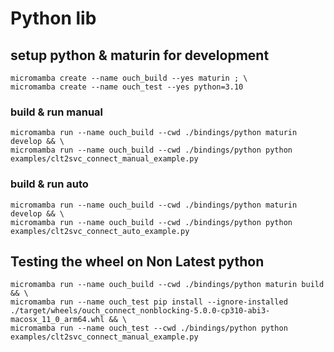 
# Python lib
## setup python & maturin for development
```shell
micromamba create --name ouch_build --yes maturin ; \
micromamba create --name ouch_test --yes python=3.10
```

### build & run manual
```shell
micromamba run --name ouch_build --cwd ./bindings/python maturin develop && \
micromamba run --name ouch_build --cwd ./bindings/python python examples/clt2svc_connect_manual_example.py
```

### build & run auto
```shell
micromamba run --name ouch_build --cwd ./bindings/python maturin develop && \
micromamba run --name ouch_build --cwd ./bindings/python python examples/clt2svc_connect_auto_example.py
```


## Testing the wheel on Non Latest python

```shell
micromamba run --name ouch_build --cwd ./bindings/python maturin build && \
micromamba run --name ouch_test pip install --ignore-installed  ./target/wheels/ouch_connect_nonblocking-5.0.0-cp310-abi3-macosx_11_0_arm64.whl && \ 
micromamba run --name ouch_test --cwd ./bindings/python python examples/clt2svc_connect_manual_example.py
```
